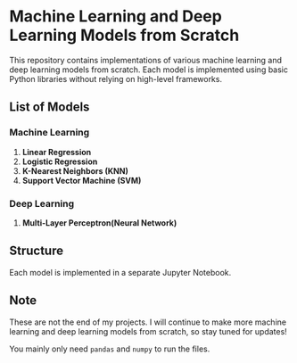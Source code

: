 # Machine Learning and Deep Learning Models from Scratch

This repository contains implementations of various machine learning and deep learning models from scratch. Each model is implemented using basic Python libraries without relying on high-level frameworks.

## List of Models

### Machine Learning

1. **Linear Regression**
2. **Logistic Regression**
3. **K-Nearest Neighbors (KNN)**
4. **Support Vector Machine (SVM)**

### Deep Learning

1. **Multi-Layer Perceptron(Neural Network)**

## Structure

Each model is implemented in a separate Jupyter Notebook.

## Note

These are not the end of my projects. I will continue to make more machine learning and deep learning models from scratch, so stay tuned for updates!

You mainly only need `pandas` and `numpy` to run the files.
